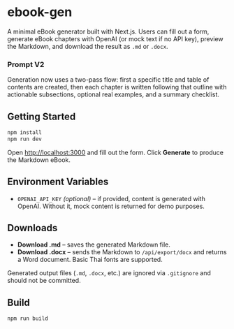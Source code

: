 # ebook-gen

A minimal eBook generator built with Next.js. Users can fill out a form, generate eBook chapters with OpenAI (or mock text if no API key), preview the Markdown, and download the result as `.md` or `.docx`.

### Prompt V2

Generation now uses a two-pass flow: first a specific title and table of contents are created, then each chapter is written following that outline with actionable subsections, optional real examples, and a summary checklist.

## Getting Started

```bash
npm install
npm run dev
```

Open [http://localhost:3000](http://localhost:3000) and fill out the form. Click **Generate** to produce the Markdown eBook.

## Environment Variables

- `OPENAI_API_KEY` *(optional)* – if provided, content is generated with OpenAI. Without it, mock content is returned for demo purposes.

## Downloads

- **Download .md** – saves the generated Markdown file.
- **Download .docx** – sends the Markdown to `/api/export/docx` and returns a Word document. Basic Thai fonts are supported.

Generated output files (`.md`, `.docx`, etc.) are ignored via `.gitignore` and should not be committed.

## Build

```bash
npm run build
```
